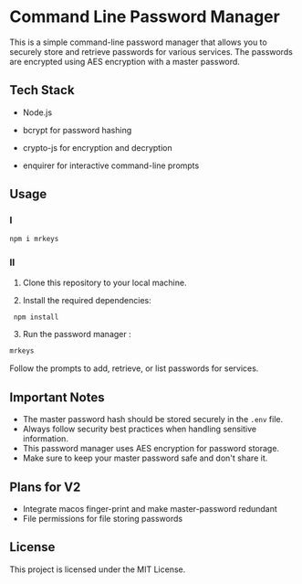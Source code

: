 # Command Line Password Manager

This is a simple command-line password manager that allows you to securely store and retrieve passwords for various services. The passwords are encrypted using AES encryption with a master password.

## Tech Stack

- Node.js

- bcrypt for password hashing

- crypto-js for encryption and decryption

- enquirer for interactive command-line prompts

## Usage

### I

```sh
npm i mrkeys
```

### II

1. Clone this repository to your local machine.

2. Install the required dependencies:

```sh
 npm install
```

3. Run the password manager :

```sh
mrkeys
```

Follow the prompts to add, retrieve, or list passwords for services.

## Important Notes

- The master password hash should be stored securely in the `.env` file.
- Always follow security best practices when handling sensitive information.
- This password manager uses AES encryption for password storage.
- Make sure to keep your master password safe and don't share it.

## Plans for V2

- Integrate macos finger-print and make master-password redundant
- File permissions for file storing passwords

## License

This project is licensed under the MIT License.
